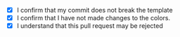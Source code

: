 - [x] I confirm that my commit does not break the template
- [x] I confirm that I have not made changes to the colors.
- [x] I understand that this pull request may be rejected